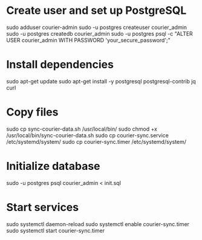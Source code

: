 # Create user and set up PostgreSQL
sudo adduser courier-admin
sudo -u postgres createuser courier_admin
sudo -u postgres createdb courier_admin
sudo -u postgres psql -c "ALTER USER courier_admin WITH PASSWORD 'your_secure_password';"

# Install dependencies
sudo apt-get update
sudo apt-get install -y postgresql postgresql-contrib jq curl

# Copy files
sudo cp sync-courier-data.sh /usr/local/bin/
sudo chmod +x /usr/local/bin/sync-courier-data.sh
sudo cp courier-sync.service /etc/systemd/system/
sudo cp courier-sync.timer /etc/systemd/system/

# Initialize database
sudo -u postgres psql courier_admin < init.sql

# Start services
sudo systemctl daemon-reload
sudo systemctl enable courier-sync.timer
sudo systemctl start courier-sync.timer
